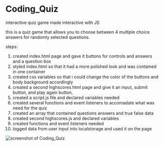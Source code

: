 # Coding_Quiz
interactive quiz game made interactive with JS

this is a quiz game that allows you to choose between 4 multiple choice answers for randomly selected questions.

steps:

1. created index.html page and gave it buttons for controls and answers and a question box
2. styled index.html so that it had a more polished look and was contained in one container
3. created css variables so that i could change the color of the buttons and body background accordingly
4. created a second highscores.html page and give it an input, submit button, and play again button,
5. created a script.js file and declared variables needed
6. created several functions and event listeners to accomadate what was need for the quiz
7. created an array that contained questions answers and true false data
8. created second highscores.js and declared variables
9. created functions and event listeners needed 
10. logged data from user input into localstorage and used it on the page

![screenshot of Coding_Quiz](https://lh3.googleusercontent.com/pw/ACtC-3c1kFW_y_g4eVBxtapkwIOpCT9rA4wpi3Dli_w_6liGwYYgKvF_cIzeb9oUsvINQIxtMSTqwy6LYsxq7gIOxVpkZ_w8fENNDbqdchJK-VeC_RlLOeOpURMCpMitPZdZQxxlpvFneks0B9Fornumr-hi=w982-h553-no?authuser=0)
